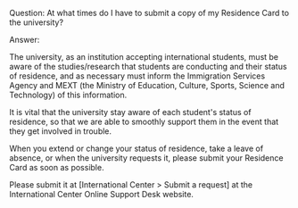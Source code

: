 Question: At what times do I have to submit a copy of my Residence Card to the university?

Answer:

The university, as an institution accepting international students, must be aware of the studies/research that students are conducting and their status of residence, and as necessary must inform the Immigration Services Agency and MEXT (the Ministry of Education, Culture, Sports, Science and Technology) of this information.

It is vital that the university stay aware of each student's status of residence, so that we are able to smoothly support them in the event that they get involved in trouble.

When you extend or change your status of residence, take a leave of absence, or when the university requests it, please submit your Residence Card as soon as possible.

Please submit it at [International Center > Submit a request] at the International Center Online Support Desk website.